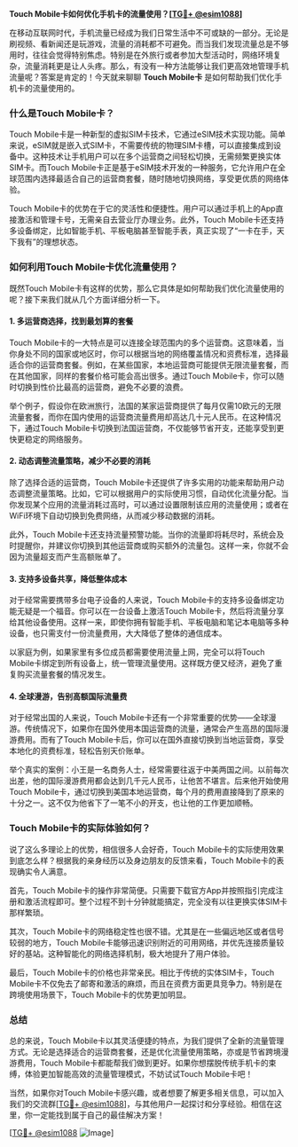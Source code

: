 **Touch Mobile卡如何优化手机卡的流量使用？[[TG💪+ @esim1088](https://t.me/s/esim1088)]**

在移动互联网时代，手机流量已经成为我们日常生活中不可或缺的一部分。无论是刷视频、看新闻还是玩游戏，流量的消耗都不可避免。而当我们发现流量总是不够用时，往往会觉得特别焦虑。特别是在外旅行或者参加大型活动时，网络环境复杂，流量消耗更是让人头疼。那么，有没有一种方法能够让我们更高效地管理手机流量呢？答案是肯定的！今天就来聊聊 **Touch Mobile卡** 是如何帮助我们优化手机卡的流量使用的。

### 什么是Touch Mobile卡？

Touch Mobile卡是一种新型的虚拟SIM卡技术，它通过eSIM技术实现功能。简单来说，eSIM就是嵌入式SIM卡，不需要传统的物理SIM卡槽，可以直接集成到设备中。这种技术让手机用户可以在多个运营商之间轻松切换，无需频繁更换实体SIM卡。而Touch Mobile卡正是基于eSIM技术开发的一种服务，它允许用户在全球范围内选择最适合自己的运营商套餐，随时随地切换网络，享受更优质的网络体验。

Touch Mobile卡的优势在于它的灵活性和便捷性。用户可以通过手机上的App直接激活和管理卡号，无需亲自去营业厅办理业务。此外，Touch Mobile卡还支持多设备绑定，比如智能手机、平板电脑甚至智能手表，真正实现了“一卡在手，天下我有”的理想状态。

### 如何利用Touch Mobile卡优化流量使用？

既然Touch Mobile卡有这样的优势，那么它具体是如何帮助我们优化流量使用的呢？接下来我们就从几个方面详细分析一下。

#### 1. 多运营商选择，找到最划算的套餐

Touch Mobile卡的一大特点是可以连接全球范围内的多个运营商。这意味着，当你身处不同的国家或地区时，你可以根据当地的网络覆盖情况和资费标准，选择最适合你的运营商套餐。例如，在某些国家，本地运营商可能提供无限流量套餐，而在其他国家，同样的套餐价格可能会高出很多。通过Touch Mobile卡，你可以随时切换到性价比最高的运营商，避免不必要的浪费。

举个例子，假设你在欧洲旅行，法国的某家运营商提供了每月仅需10欧元的无限流量套餐，而你在国内使用的运营商流量费用却高达几十元人民币。在这种情况下，通过Touch Mobile卡切换到法国运营商，不仅能够节省开支，还能享受到更快更稳定的网络服务。

#### 2. 动态调整流量策略，减少不必要的消耗

除了选择合适的运营商，Touch Mobile卡还提供了许多实用的功能来帮助用户动态调整流量策略。比如，它可以根据用户的实际使用习惯，自动优化流量分配。当你发现某个应用的流量消耗过高时，可以通过设置限制该应用的流量使用；或者在WiFi环境下自动切换到免费网络，从而减少移动数据的消耗。

此外，Touch Mobile卡还支持流量预警功能。当你的流量即将耗尽时，系统会及时提醒你，并建议你切换到其他运营商或购买额外的流量包。这样一来，你就不会因为流量超支而产生高额账单了。

#### 3. 支持多设备共享，降低整体成本

对于经常需要携带多台电子设备的人来说，Touch Mobile卡的支持多设备绑定功能无疑是一个福音。你可以在一台设备上激活Touch Mobile卡，然后将流量分享给其他设备使用。这样一来，即使你拥有智能手机、平板电脑和笔记本电脑等多种设备，也只需支付一份流量费用，大大降低了整体的通信成本。

以家庭为例，如果家里有多位成员都需要使用流量上网，完全可以将Touch Mobile卡绑定到所有设备上，统一管理流量使用。这样既方便又经济，避免了重复购买流量套餐的情况发生。

#### 4. 全球漫游，告别高额国际流量费

对于经常出国的人来说，Touch Mobile卡还有一个非常重要的优势——全球漫游。传统情况下，如果你在国外使用本国运营商的流量，通常会产生高昂的国际漫游费用。而有了Touch Mobile卡后，你可以在国外直接切换到当地运营商，享受本地化的资费标准，轻松告别天价账单。

举个真实的案例：小王是一名商务人士，经常需要往返于中美两国之间。以前每次出差，他的国际漫游费用都会达到几千元人民币，让他苦不堪言。后来他开始使用Touch Mobile卡，通过切换到美国本地运营商，每个月的费用直接降到了原来的十分之一。这不仅为他省下了一笔不小的开支，也让他的工作更加顺畅。

### Touch Mobile卡的实际体验如何？

说了这么多理论上的优势，相信很多人会好奇，Touch Mobile卡的实际使用效果到底怎么样？根据我的亲身经历以及身边朋友的反馈来看，Touch Mobile卡的表现确实令人满意。

首先，Touch Mobile卡的操作非常简便。只需要下载官方App并按照指引完成注册和激活流程即可。整个过程不到十分钟就能搞定，完全没有以往更换实体SIM卡那样繁琐。

其次，Touch Mobile卡的网络稳定性也很不错。尤其是在一些偏远地区或者信号较弱的地方，Touch Mobile卡能够迅速识别附近的可用网络，并优先连接质量较好的基站。这种智能化的网络选择机制，极大地提升了用户体验。

最后，Touch Mobile卡的价格也非常亲民。相比于传统的实体SIM卡，Touch Mobile卡不仅免去了邮寄和激活的麻烦，而且在资费方面更具竞争力。特别是在跨境使用场景下，Touch Mobile卡的优势更加明显。

### 总结

总的来说，Touch Mobile卡以其灵活便捷的特点，为我们提供了全新的流量管理方式。无论是选择适合的运营商套餐，还是优化流量使用策略，亦或是节省跨境漫游费用，Touch Mobile卡都能帮我们做到更好。如果你想摆脱传统手机卡的束缚，体验更加智能高效的流量管理模式，不妨试试Touch Mobile卡吧！

当然，如果你对Touch Mobile卡感兴趣，或者想要了解更多相关信息，可以加入我们的交流群[[TG💪+ @esim1088](https://t.me/s/esim1088)]，与其他用户一起探讨和分享经验。相信在这里，你一定能找到属于自己的最佳解决方案！

[[TG💪+ @esim1088](https://t.me/s/esim1088) ![Image](https://i.postimg.cc/4NQfJmqS/Snipaste-2025-05-13-00-14-12.png)]